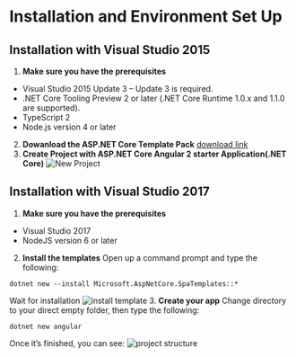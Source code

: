 # Installation and Environment Set Up

## Installation with Visual Studio 2015
1. **Make sure you have the prerequisites**
- Visual Studio 2015 Update 3 – Update 3 is required.
- .NET Core Tooling Preview 2 or later (.NET Core Runtime 1.0.x and 1.1.0 are supported).
- TypeScript 2
- Node.js version 4 or later
2. **Dowanload the ASP.NET Core Template Pack**
[download link](https://marketplace.visualstudio.com/items?itemName=MadsKristensen.ASPNETCoreTemplatePack)
3. **Create Project with ASP.NET Core Angular 2 starter Application(.NET Core)**
![New Project](https://i2.wp.com/jonhilton.net/wp-content/uploads/2016/11/Angular-2-starter-application.png?resize=736%2C619&ssl=1)

## Installation with Visual Studio 2017
1. **Make sure you have the prerequisites**
- Visual Studio 2017
- NodeJS version 6 or later
2. **Install the templates**
Open up a command prompt and type the following:
```
dotnet new --install Microsoft.AspNetCore.SpaTemplates::*
```
Wait for installation
![install template](https://i0.wp.com/jonhilton.net/wp-content/uploads/2017/02/dotnet-new.jpg?resize=860%2C435&ssl=1)
3. **Create your app**
Change directory to your direct empty folder, then type the following:
```
dotnet new angular
```
Once it’s finished, you can see:
![project structure](https://i2.wp.com/jonhilton.net/wp-content/uploads/2017/02/dotnetnew-files.png?resize=964%2C545&ssl=1)
